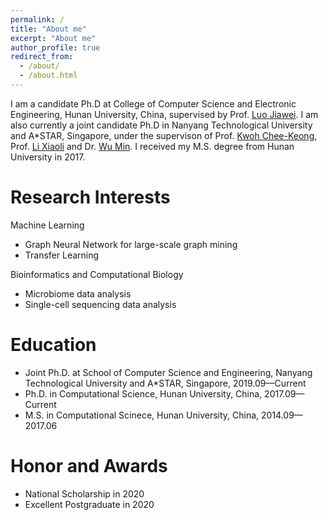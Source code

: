 ```yaml
---
permalink: /
title: "About me"
excerpt: "About me"
author_profile: true
redirect_from: 
  - /about/
  - /about.html
---
```


I am a candidate Ph.D at College of Computer Science and Electronic Engineering, Hunan University, China, supervised by Prof. [Luo Jiawei](http://csee.hnu.edu.cn/people/luojiawei). I am also currently a joint candidate Ph.D in Nanyang Technological University and A*STAR, Singapore, under the supervison of Prof. [Kwoh Chee-Keong](https://personal.ntu.edu.sg/asckkwoh/), Prof. [Li Xiaoli](https://personal.ntu.edu.sg/xlli/) and Dr. [Wu Min](https://sites.google.com/site/wumincf/). I received my M.S. degree from Hunan University in 2017.

# Research Interests
Machine Learning
- Graph Neural Network for large-scale graph mining
- Transfer Learning

Bioinformatics and Computational Biology
- Microbiome data analysis
- Single-cell sequencing data analysis

# Education
- Joint Ph.D. at School of Computer Science and Engineering, Nanyang Technological University and A*STAR, Singapore, 2019.09—Current
- Ph.D. in Computational Science, Hunan University, China, 2017.09—Current
- M.S. in Computational Scinece, Hunan University, China, 2014.09—2017.06

# Honor and Awards
- National Scholarship in 2020
- Excellent Postgraduate in 2020
